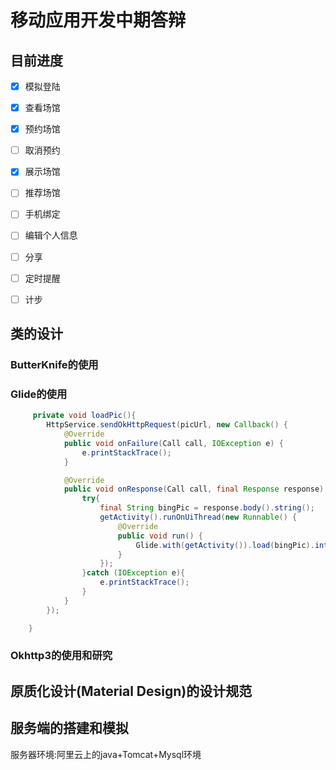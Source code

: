 # 移动应用开发中期答辩

## 目前进度
- [x] 模拟登陆
- [x] 查看场馆
- [x] 预约场馆
- [ ] 取消预约
- [x] 展示场馆
- [ ] 推荐场馆
- [ ] 手机绑定
- [ ] 编辑个人信息
- [ ] 分享
- [ ] 定时提醒
- [ ] 计步


## 类的设计

### ButterKnife的使用


### Glide的使用
```java
     private void loadPic(){
        HttpService.sendOkHttpRequest(picUrl, new Callback() {
            @Override
            public void onFailure(Call call, IOException e) {
                e.printStackTrace();
            }

            @Override
            public void onResponse(Call call, final Response response) throws IOException {
                try{
                    final String bingPic = response.body().string();
                    getActivity().runOnUiThread(new Runnable() {
                        @Override
                        public void run() {
                            Glide.with(getActivity()).load(bingPic).into(imageView);
                        }
                    });
                }catch (IOException e){
                    e.printStackTrace();
                }
            }
        });

    }
```


### Okhttp3的使用和研究






## 原质化设计(Material Design)的设计规范




## 服务端的搭建和模拟

服务器环境:阿里云上的java+Tomcat+Mysql环境